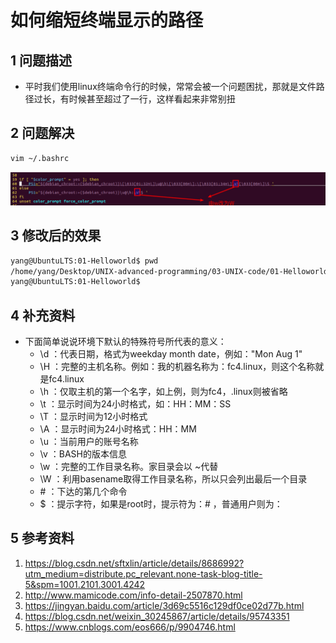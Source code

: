 # 如何缩短终端显示的路径   

## 1 问题描述   
- 平时我们使用linux终端命令行的时候，常常会被一个问题困扰，那就是文件路径过长，有时候甚至超过了一行，这样看起来非常别扭   

## 2 问题解决   
```bash  
vim ~/.bashrc
```

![39-1](./img/039-1.png)   


## 3 修改后的效果   
```bash 
yang@UbuntuLTS:01-Helloworld$ pwd
/home/yang/Desktop/UNIX-advanced-programming/03-UNIX-code/01-Helloworld
yang@UbuntuLTS:01-Helloworld$ 
```

## 4 补充资料   
- 下面简单说说环境下默认的特殊符号所代表的意义：   
	- \d ：代表日期，格式为weekday month date，例如："Mon Aug 1"  
	- \H ：完整的主机名称。例如：我的机器名称为：fc4.linux，则这个名称就是fc4.linux  
	- \h ：仅取主机的第一个名字，如上例，则为fc4，.linux则被省略  
	- \t ：显示时间为24小时格式，如：HH：MM：SS  
	- \T ：显示时间为12小时格式  
	- \A ：显示时间为24小时格式：HH：MM  
	- \u ：当前用户的账号名称  
	- \v ：BASH的版本信息   
	- \w ：完整的工作目录名称。家目录会以 ~代替  
	- \W ：利用basename取得工作目录名称，所以只会列出最后一个目录  
	- \# ：下达的第几个命令  
	- \$ ：提示字符，如果是root时，提示符为：# ，普通用户则为：  



## 5 参考资料   
1. https://blog.csdn.net/sftxlin/article/details/8686992?utm_medium=distribute.pc_relevant.none-task-blog-title-5&spm=1001.2101.3001.4242   
2. http://www.mamicode.com/info-detail-2507870.html    
3. https://jingyan.baidu.com/article/3d69c5516c129df0ce02d77b.html   
4. https://blog.csdn.net/weixin_30245867/article/details/95743351    
5. https://www.cnblogs.com/eos666/p/9904746.html  